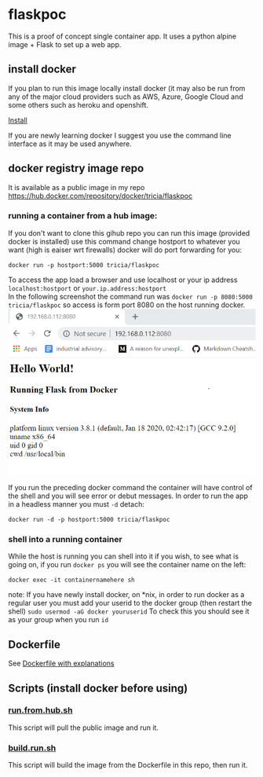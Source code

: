# flaskpoc

This is a proof of concept single container app.  It uses a python alpine image + Flask to set up a web app.   
## install docker
If you plan to run this image locally install docker (it may also be run from any of the major cloud providers such as AWS, Azure, Google Cloud and some others such as heroku and openshift.

[Install](https://docs.docker.com/install/)  

If you are newly learning docker I suggest you use the command line interface as it may be used anywhere. 
## docker registry image repo

It is available as a public image in my repo https://hub.docker.com/repository/docker/tricia/flaskpoc
### running a container from a hub image:
If you don't want to clone this gihub repo you can run this image (provided docker is installed) use this command change hostport to whatever you want (high is eaiser wrt firewalls) docker will do port forwarding for you:
```
docker run -p hostport:5000 tricia/flaskpoc
```
To access the app load a browser and use localhost or your ip address `localhost:hostport` or `your.ip.address:hostport`   
In the following screenshot the command run was `docker run -p 8080:5000 tricia/flaskpoc` so access is form port 8080 on the host running docker.  
![browser shot](flaskcontainertest.PNG)

If you run the preceding docker command the container will have control of the shell and you will see error or debut messages.  In order to run the app in a headless manner you must `-d` detach:
```
docker run -d -p hostport:5000 tricia/flaskpoc
```
### shell into a running container
While the host is running you can shell into it if you wish, to see what is going on, if you run `docker ps` you will see the container name on the left: 
```
docker exec -it containernamehere sh
```

note: If you have newly install docker, on \*nix, in order to run docker as a regular user you must add your userid to the docker group (then restart the shell) `sudo usermod -aG docker youruserid`  To check this you should see it as your group when you run `id`

## Dockerfile 
See [Dockerfile with explanations](Dockerfile.md)

## Scripts (install docker before using)
### [run.from.hub.sh](run.from.hub.sh)
This script will pull the public image and run it. 
### [build.run.sh](build.run.sh)
This script will build the image from the Dockerfile in this repo, then run it.

